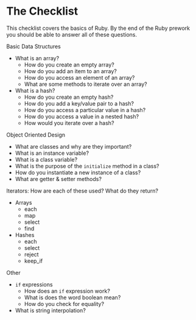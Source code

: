 # The Checklist

This checklist covers the basics of Ruby. By the end of the Ruby prework you should be able to answer all of these questions.

Basic Data Structures
- What is an array?
	- How do you create an empty array?
	- How do you add an item to an array?
	- How do you access an element of an array?
	- What are some methods to iterate over an array?
- What is a hash?
	- How do you create an empty hash?
	- How do you add a key/value pair to a hash?
	- How do you access a particular value in a hash?
	- How do you access a value in a nested hash?
	- How would you iterate over a hash?

Object Oriented Design
- What are classes and why are they important?
- What is an instance variable?
- What is a class variable?
- What is the purpose of the `initialize` method in a class?
- How do you instantiate a new instance of a class?
- What are getter & setter methods?

Iterators: How are each of these used? What do they return?
- Arrays
	- each
	- map
	- select
	- find
- Hashes
	- each
	- select
	- reject
	- keep_if

Other
- `if` expressions
	- How does an `if` expression work?
	- What is does the word boolean mean?
	- How do you check for equality?
- What is string interpolation?
